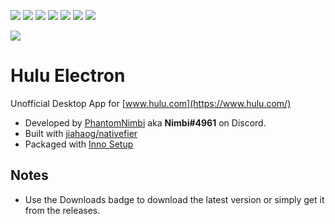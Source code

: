 [![](https://img.shields.io/github/release-date/PhantomNimbi/Hulu-electron)](https://github.com/PhantomNimbi/Hulu-electron/releases)
[![](https://img.shields.io/github/issues-pr-raw/PhantomNimbi/Hulu-electron)](https://github.com/PhantomNimbi/Hulu-electron)
[![](https://img.shields.io/github/issues-raw/PhantomNimbi/Hulu-electron)](https://github.com/PhantomNimbi/Hulu-electron/blob/master/.github/ISSUE_TEMPLATE/bug_report.md)
[![](https://img.shields.io/github/last-commit/PhantomNimbi/Hulu-electron/main)](https://github.com/PhantomNimbi/Hulu-electron)
[![](https://img.shields.io/github/languages/code-size/PhantomNimbi/Hulu-electron)](https://github.com/PhantomNimbi/Hulu-electron)
[![](https://img.shields.io/github/downloads/PhantomNimbi/Hulu-electron/total)](https://github.com/Discord-Coding-Community/Hulu-electron/releases/tag/v1.1.1)
[![](https://discordapp.com/api/guilds/801125364218200074/widget.png?style=shield)](https://discord.gg/WacrBbFemB)


[![](https://assetshuluimcom-a.akamaihd.net/h3o/facebook_share_thumb_default_hulu.jpg)](https://www.hulu.com/)

# Hulu Electron
Unofficial Desktop App for [www.hulu.com](https://www.hulu.com/)


 - Developed by [PhantomNimbi](https://github.com/PhantomNimbi) aka **Nimbi#4961** on Discord.
 - Built with [jiahaog/nativefier](https://github.com/jiahaog/nativefier)
 - Packaged with [Inno Setup](https://jrsoftware.org/isinfo.php)

## Notes

 - Use the Downloads badge to download the latest version or simply get it from the releases.
